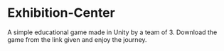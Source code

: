# Exhibition-Center
A simple educational game made in Unity by a team of 3.
Download the game from the link given and enjoy the journey.
